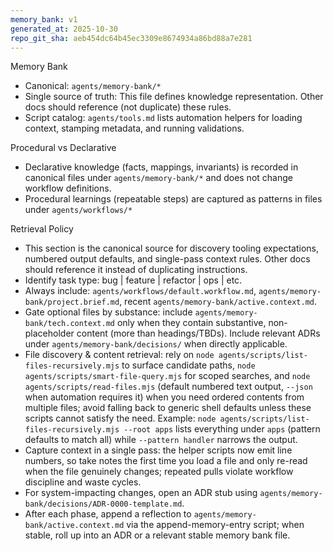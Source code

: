 ```yaml
---
memory_bank: v1
generated_at: 2025-10-30
repo_git_sha: aeb454dc64b45ec3309e8674934a86bd88a7e281
---
```


Memory Bank

- Canonical: `agents/memory-bank/*`
- Single source of truth: This file defines knowledge representation. Other docs should reference (not duplicate) these rules.
- Script catalog: `agents/tools.md` lists automation helpers for loading context, stamping metadata, and running validations.

Procedural vs Declarative

- Declarative knowledge (facts, mappings, invariants) is recorded in canonical files under `agents/memory-bank/*` and does not change workflow definitions.
- Procedural learnings (repeatable steps) are captured as patterns in files under `agents/workflows/*`

Retrieval Policy

- This section is the canonical source for discovery tooling expectations, numbered output defaults, and single-pass context rules. Other docs should reference it instead of duplicating instructions.
- Identify task type: bug | feature | refactor | ops | etc.
- Always include: `agents/workflows/default.workflow.md`, `agents/memory-bank/project.brief.md`, recent `agents/memory-bank/active.context.md`.
- Gate optional files by substance: include `agents/memory-bank/tech.context.md` only when they contain substantive, non-placeholder content (more than headings/TBDs). Include relevant ADRs under `agents/memory-bank/decisions/` when directly applicable.
- File discovery & content retrieval: rely on `node agents/scripts/list-files-recursively.mjs` to surface candidate paths, `node agents/scripts/smart-file-query.mjs` for scoped searches, and `node agents/scripts/read-files.mjs` (default numbered text output, `--json` when automation requires it) when you need ordered contents from multiple files; avoid falling back to generic shell defaults unless these scripts cannot satisfy the need. Example: `node agents/scripts/list-files-recursively.mjs --root apps` lists everything under `apps` (pattern defaults to match all) while `--pattern handler` narrows the output.
- Capture context in a single pass: the helper scripts now emit line numbers, so take notes the first time you load a file and only re-read when the file genuinely changes; repeated pulls violate workflow discipline and waste cycles.
- For system-impacting changes, open an ADR stub using `agents/memory-bank/decisions/ADR-0000-template.md`.
- After each phase, append a reflection to `agents/memory-bank/active.context.md` via the append-memory-entry script; when stable, roll up into an ADR or a relevant stable memory bank file.

